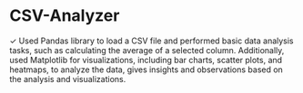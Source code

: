 # CSV-Analyzer
✓ Used Pandas library to load a CSV file and performed basic data analysis tasks, such as calculating the average of a selected column. Additionally, used Matplotlib for visualizations, including bar charts, scatter plots, and heatmaps, to analyze the data, gives insights and observations based on the analysis and visualizations. 
